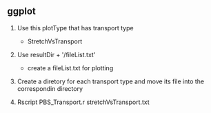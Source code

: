   ## ggplot 
  
  1. Use this plotType that has transport type 
     - StretchVsTransport
  2. Use resultDir + '/fileList.txt' 
     - create a fileList.txt for plotting  
  3. Create a diretory for each transport type and move its file into the correspondin directory 
        
  4.  Rscript PBS_Transport.r stretchVsTransport.txt
